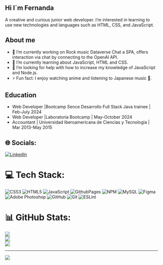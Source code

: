 ## Hi I´m Fernanda 

A creative and curious junior web developer.  I’m interested in learning to use new technologies and languages such as HTML, CSS, and JavaScript.
 
## About me
- 🔭 I’m currently working on Rock music Dataverse Chat a SPA, offers interaction via chat by connecting to the OpenAI API.
- 🌱 I’m currently learning about JavaScript, HTML and CSS.
- 🤔 I’m looking for help with how to increase my knowledge of JavaScript and Node.js.
- ⚡ Fun fact: I enjoy watching anime and listening to Japanese music 🎌. 

## Education
- Web Developer |Bootcamp Sence Desarrollo Full Stack Java trainee | Feb-July 2024
- Web Developer |Laboratoria Bootcamp | May-October 2024
- Accountant | Universidad Iberoamericana de Ciencias y Tecnologia | Mar 2013-May 2015



## 🌐 Socials:
[![LinkedIn](https://img.shields.io/badge/LinkedIn-%230077B5.svg?logo=linkedin&logoColor=white)](https://linkedin.com/in//fernanda-alvarez-fronend-developer/) 

# 💻 Tech Stack:
![CSS3](https://img.shields.io/badge/css3-%231572B6.svg?style=for-the-badge&logo=css3&logoColor=white) ![HTML5](https://img.shields.io/badge/html5-%23E34F26.svg?style=for-the-badge&logo=html5&logoColor=white) ![JavaScript](https://img.shields.io/badge/javascript-%23323330.svg?style=for-the-badge&logo=javascript&logoColor=%23F7DF1E) ![GithubPages](https://img.shields.io/badge/github%20pages-121013?style=for-the-badge&logo=github&logoColor=white) ![NPM](https://img.shields.io/badge/NPM-%23CB3837.svg?style=for-the-badge&logo=npm&logoColor=white) ![MySQL](https://img.shields.io/badge/mysql-4479A1.svg?style=for-the-badge&logo=mysql&logoColor=white) ![Figma](https://img.shields.io/badge/figma-%23F24E1E.svg?style=for-the-badge&logo=figma&logoColor=white) ![Adobe Photoshop](https://img.shields.io/badge/adobe%20photoshop-%2331A8FF.svg?style=for-the-badge&logo=adobe%20photoshop&logoColor=white) ![GitHub](https://img.shields.io/badge/github-%23121011.svg?style=for-the-badge&logo=github&logoColor=white) ![Git](https://img.shields.io/badge/git-%23F05033.svg?style=for-the-badge&logo=git&logoColor=white) ![ESLint](https://img.shields.io/badge/ESLint-4B3263?style=for-the-badge&logo=eslint&logoColor=white)
# 📊 GitHub Stats:
![](https://github-readme-stats.vercel.app/api?username=AlvarezF7&theme=prussian&hide_border=false&include_all_commits=true&count_private=true)<br/>
![](https://github-readme-streak-stats.herokuapp.com/?user=AlvarezF7&theme=prussian&hide_border=false)<br/>
![](https://github-readme-stats.vercel.app/api/top-langs/?username=AlvarezF7&theme=prussian&hide_border=false&include_all_commits=true&count_private=true&layout=compact)

---
[![](https://visitcount.itsvg.in/api?id=AlvarezF7&icon=0&color=9)](https://visitcount.itsvg.in)

<!-- Proudly created with GPRM ( https://gprm.itsvg.in ) -->

<!-- 
 - 👯 I’m looking to collaborate on
 info creada con gprm dont forget
-->
